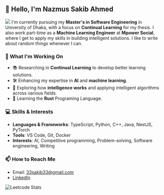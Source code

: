 


## 👋 Hello, I'm Nazmus Sakib Ahmed
![](https://komarev.com/ghpvc/?username=33sakib33)
I'm currently pursuing my **Master's in Software Engineering** in University of Dhaka, with a focus on **Continual Learning** for my thesis. I also work part-time as a **Machine Learning Engineer** at **Mpower Social**, where I get to apply my skills in building intelligent solutions. I like to write about random things whenever I can. 

### 🌱 What I'm Working On
- 📚 Researching in **Continual Learning** to develop better learning solutions.
- 🛠 Enhancing my expertise in **AI** and **machine learning**.
- 🤖 Exploring how **intelligence works** and applying intelligent algorithms across various fields.
- 🦀 Learning the **Rust** Programing Language.

### 💻 Skills & Interests
- **Languages & Frameworks**: TypeScript, Python, C++, Java, NestJS, PyTorch
- **Tools**: VS Code, Git, Docker
- **Interests**:  AI, Competitive programming, Problem-solving, Software engineering, Writing

### 📫 How to Reach Me
- Email: [33sakib33@gmail.com](mailto:33sakib33@gmail.com)
- [LinkedIn](https://www.linkedin.com/in/33sakib33/)

![Leetcode Stats](https://leetcard.jacoblin.cool/sakibwastooshort?theme=forest)






